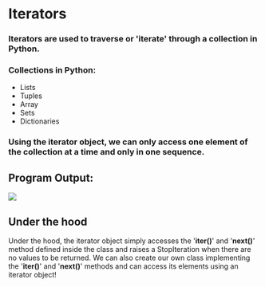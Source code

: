 # Iterators

### Iterators are used to traverse or 'iterate' through a collection in Python.

### Collections in Python:
* Lists
* Tuples
* Array
* Sets
* Dictionaries

### Using the iterator object, we can only access one element of the collection at a time and only in one sequence.

## Program Output:
<img src="https://user-images.githubusercontent.com/32167236/96369114-b296b880-1175-11eb-8240-f2a3c0491caf.png">

## Under the hood

Under the hood, the iterator object simply accesses the '<b>__iter__()</b>' and '<b>__next__()</b>' method defined inside the class and raises a StopIteration when there are no values to be returned.
We can also create our own class implementing the '<b>__iter__()</b>' and '<b>__next__()</b>' methods and can access its elements using an iterator object!

